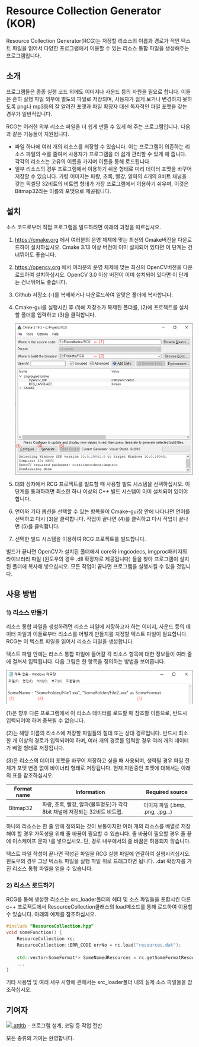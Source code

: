 # Resource Collection Generator (KOR)

Resource Collection Generator(RCG)는 저장할 리소스의 이름과 경로가 적인 텍스트 파일을 읽어서 다양한 프로그램에서 이용할 수 있는 리소스 통합 파일을 생성해주는 프로그램입니다.





## 소개

프로그램들은 종종 실행 코드 외에도 이미지나 사운드 등의 자원을 필요로 합니다. 이들은 흔히 실행 파일 외부에 별도의 파일로 저장되며, 사용자가 쉽게 보거나 변경하지 못하도록 png나 mp3등의 잘 알려진 포맷과 파일 확장자 대신 독자적인 파일 포맷을 갖는 경우가 일반적입니다.

RCG는 이러한 외부 리소스 파일을 더 쉽게 만들 수 있게 해 주는 프로그램입니다. 다음과 같은 기능들이 지원됩니다.

- 파일 하나에 여러 개의 리소스를 저장할 수 있습니다. 이는 프로그램이 의존하는 리소스 파일의 수를 줄여서 사용자가 프로그램을 더 쉽게 관리할 수 있게 해 줍니다. 각각의 리소스는 고유의 이름을 가지며 이름을 통해 로드됩니다.
- 일부 리소스의 경우 프로그램에서 이용하기 쉬운 형태로 미리 데이터 포맷을 바꾸어 저장할 수 있습니다. 가령 이미지는 파랑, 초록, 빨강, 알파의 4개의 8비트 채널을 갖는 픽셀당 32비트의 비트맵 형태가 가장 프로그램에서 이용하기 쉬우며, 이것은 Bitmap32라는 이름의 포맷으로 제공됩니다.





## 설치

소스 코드로부터 직접 프로그램을 빌드하려면 아래의 과정을 따르십시오.

1. https://cmake.org 에서 여러분의 운영 체제에 맞는 최신의 Cmake버전을 다운로드하여 설치하십시오. Cmake 3.13 이상 버전이 이미 설치되어 있다면 이 단계는 건너뛰어도 좋습니다.

2. https://opencv.org 에서 여러분의 운영 체제에 맞는 최신의 OpenCV버전을 다운로드하여 설치하십시오. OpenCV 3.0 이상 버전이 이미 설치되어 있다면 이 단계는 건너뛰어도 좋습니다.

3. Github 저장소 (-)를 복제하거나 다운로드하여 알맞은 폴더에 복사합니다.

4. Cmake-gui를 실행시킨 후 (1)에 저장소가 복제된 폴더를, (2)에 프로젝트를 설치할 폴더를 입력하고 (3)을 클릭합니다.

   <img align="left" src="doc/Cmake.kor.png"><br clear="left"/>

5. 대화 상자에서 RCG 프로젝트를 빌드할 때 사용할 빌드 시스템을 선택하십시오. 이 단계를 통과하려면 최소한 하나 이상의 C++ 빌드 시스템이 이미 설치되어 있어야 합니다. 

6. 언어와 기타 옵션을 선택할 수 있는 항목들이 Cmake-gui창 안에 나타나면 언어를 선택하고 다시 (3)을 클릭합니다. 작업이 끝나면 (4)를 클릭하고 다시 작업이 끝나면 (5)를 클릭합니다.

7. 선택한 빌드 시스템을 이용하여 RCG 프로젝트를 빌드합니다. 

빌드가 끝나면 OpenCV가 설치된 폴더에서 core와 imgcodecs, imgproc패키지의 라이브러리 파일 (윈도우의 경우 .dll 확장자로 제공됩니다) 들을 찾아 프로그램이 설치된 폴더에 복사해 넣으십시오. 모든 작업이 끝나면 프로그램을 실행시킬 수 있을 것입니다.





## 사용 방법

### 1) 리소스 만들기

리소스 통합 파일을 생성하려면 리소스 파일에 저장하고자 하는 이미지, 사운드 등의 데이터 파일과 이들로부터 리소스를 어떻게 만들지를 지정할 텍스트 파일이 필요합니다. RCG는 이 텍스트 파일을 읽어서 리소스 파일을 생성합니다.

텍스트 파일 안에는 리소스 통합 파일에 들어갈 각 리소스 항목에 대한 정보들이 여러 줄에 걸쳐서 입력됩니다. 다음 그림은 한 항목을 정의하는 방법을 보여줍니다. 

<img align="left" src="doc/TextSample.kor.png"><br clear="left"/>

(1)은 향후 다른 프로그램에서 이 리소스 데이터를 로드할 때 참조할 이름으로, 반드시 입력되어야 하며 중복될 수 없습니다.

(2)는 해당 이름의 리소스에 저장할 파일들의 절대 또는 상대 경로입니다. 반드시 최소 한 개 이상의 경로가 입력되어야 하며, 여러 개의 경로를 입력할 경우 여러 개의 데이터가 배열 형태로 저장됩니다.

(3)은 리소스의 데이터 포맷을 바꾸어 저장하고 싶을 때 사용되며, 생략될 경우 파일 전체가 포맷 변경 없이 바이너리 형태로 저장됩니다. 현재 지원중인 포맷에 대해서는 아래의 표를 참조하십시오.

| Format name | Information                                                  | Required source                   |
| ----------- | ------------------------------------------------------------ | --------------------------------- |
| Bitmap32    | 파랑, 초록, 빨강, 알파(불투명도)가 각각 8bit 채널에 저장되는 32비트 비트맵. | 이미지 파일 (.bmp, .png, .jpg...) |

하나의 리소스는 한 줄 안에 정의되는 것이 보통이지만 여러 개의 리소스를 배열로 저장해야 할 경우 가독성을 위해 줄 바꿈이 필요할 수 있습니다. 줄 바꿈이 필요할 경우 줄 끝에 이스케이프 문자 \\를 넣으십시오. 단, 경로 내부에서의 줄 바꿈은 허용되지 않습니다.

텍스트 파일 작성이 끝나면 작성된 파일을 RCG 실행 파일에 연결하여 실행시키십시오. 윈도우의 경우 그냥 텍스트 파일을 실행 파일 위로 드래그하면 됩니다. .dat 확장자를 가진 리소스 통합 파일을 얻을 수 있습니다.



### 2) 리소스 로드하기

RCG를 통해 생성한 리소스는 src_loader폴더의 헤더 및 소스 파일들을 포함시킨 다른 c++ 프로젝트에서 ResourceCollection클래스의 load메소드를 통해 로드하여 이용할 수 있습니다. 아래의 예제를 참조하십시오.

```c++
#include "ResourceCollection.hpp"
void someFunction() {
    ResourceCollection rc;
    ResourceCollection::ERR_CODE errNo = rc.load("resources.dat");
    
    std::vector<SomeFormat*> SomeNamedResources = rc.getSomeFormatResource("SomeName");
   	...
}
```

기타 사용법 및 여러 세부 사항에 관해서는 src_loader폴더 내의 실제 소스 파일들을 참조하십시오.






## 기여자

<a href="https://github.com/attltb"><img src="https://avatars.githubusercontent.com/u/77376670?v=4" width="100px;"> attltb</a> - 프로그램 설계, 코딩 등 작업 전반 <br clear="left">

모든 종류의 기여는 환영합니다.
